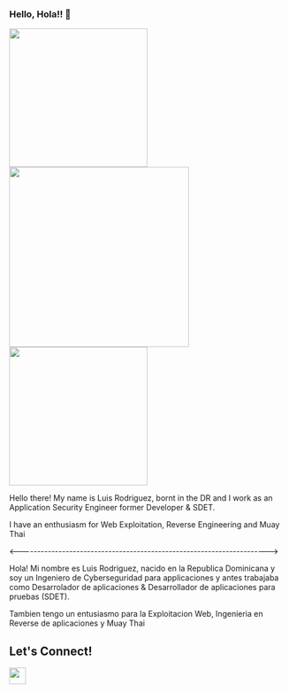 ### Hello, Hola!! 👋
<p>
  <img src="https://media.giphy.com/media/13HgwGsXF0aiGY/giphy.gif" width="250">
  <img src="https://media.giphy.com/media/21PeokB8uIQvjIhVO5/giphy.gif" width="325px">
  <img src="https://media.giphy.com/media/NvpEgwElEHaOQ/giphy.gif" width="250">
 </p>

Hello there! My name is Luis Rodriguez, bornt in the DR and I work as an Application Security Engineer former Developer & SDET.

I have an enthusiasm for Web Exploitation, Reverse Engineering and Muay Thai

<---------------------------------------------------------------------->

Hola! Mi nombre es Luis Rodriguez, nacido en la Republica Dominicana y soy un Ingeniero de Cyberseguridad para applicaciones y antes trabajaba como Desarrolador de aplicaciones & Desarrollador de aplicaciones para pruebas (SDET).

Tambien tengo un entusiasmo para la Exploitacion Web, Ingenieria en Reverse de aplicaciones y Muay Thai

<!--## Technologies I Use-->

<!--<table align="center">
  <tbody>
    <tr valign="top">
      <td width="15%" align="center">
        <span><strong>JavaScript</strong></span><br><br><br>
        <img height="64px" src="https://cdn.svgporn.com/logos/javascript.svg">
      </td>
      <td width="15%" align="center">
        <span><strong>TypeScript</strong></span><br><br><br>
        <img height="64px" src="https://cdn.svgporn.com/logos/typescript-icon.svg">
      </td>
      <td width="15%" align="center">
        <span><strong>Cypress</strong></span><br><br><br>
        <img height="64px" src="https://cdn.svgporn.com/logos/cypress.svg">
      </td>
      <td width="15%" align="center">
        <span><strong>Selenium(JS)</strong></span><br><br><br>
        <img height="64px" src="https://cdn.svgporn.com/logos/selenium.svg">
      </td>
      <td width="15%" align="center">
        <span><strong>TestCafe</strong></span><br><br><br>
        <img width="104px" src="https://devexpress.github.io/testcafe/images/site-header-logo.svg">
      </td>
        <td width="15%" align="center">
        <span><strong>Mocha</strong></span><br><br><br>
        <img height="64px" src="https://cdn.svgporn.com/logos/mocha.svg">
      </td>
      <td width="15%" align="center">
        <span><strong>Chai</strong></span><br><br><br>
        <img height="64px" src="https://cdn.svgporn.com/logos/chai.svg">
      </td>
      </tbody>
</table>
<table align="center">
    <tbody>
      <td width="15%" align="center">
        <span><strong>Node.js</strong></span><br><br><br>
        <img height="64px" src="https://cdn.svgporn.com/logos/nodejs-icon.svg">
      </td>
        <td width="15%" align="center">
        <span><strong>React</strong></span><br><br><br>
        <img height="64px" src="https://cdn.svgporn.com/logos/react.svg">
      </td>
      <td width="15%" align="center">
        <span><strong>Ruby</strong></span><br><br><br>
        <img height="64px" src="https://cdn.svgporn.com/logos/ruby.svg">
      </td>
      <td width="15%" align="center">
        <span><strong>C#</strong></span><br><br><br>
        <img height="64px" src="https://cdn.svgporn.com/logos/c-sharp.svg">
      </td>
  </tbody>
</table>
<br>-->

## Let's Connect! 

  <a href="https://www.linkedin.com/in/luis-rodriguezcastro/" target="_blank">
    <img align="left" width="30px" target="_blank" src="https://cdn.svgporn.com/logos/linkedin-icon.svg" />
  </a>




